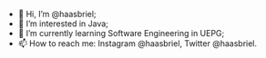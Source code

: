 - 👋 Hi, I’m @haasbriel;
- 👀 I’m interested in Java;
- 🌱 I’m currently learning Software Engineering in UEPG;
- 📫 How to reach me: Instagram @haasbriel, Twitter @haasbriel.

<!---
haasbriel/haasbriel is a ✨ special ✨ repository because its `README.md` (this file) appears on your GitHub profile.
You can click the Preview link to take a look at your changes.
--->
